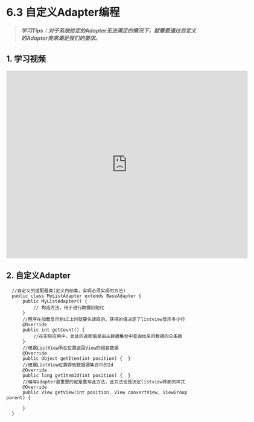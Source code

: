 # 6.3 自定义Adapter编程

>##### 学习Tips：对于系统给定的Adapter无法满足的情况下，就需要通过自定义的Adapter类来满足我们的要求。

## 1. 学习视频

<iframe frameborder="0" width="640" height="498" src="https://v.qq.com/iframe/player.html?vid=z0180bhmznp&tiny=0&auto=0" allowfullscreen></iframe>

## 2. 自定义Adapter

```
  //自定义的适配器类(定义内部类，实现必须实现的方法)
  public class MyListAdapter extends BaseAdapter {
      public MyListAdapter() {
          // 构造方法，用于进行数据初始化
      }
      //程序在加载显示到UI上时就要先读取的，获得的值决定了listview显示多少行
      @Override
      public int getCount() {
          //在实际应用中，此处的返回值是由从数据集合中查询出来的数据的总条数
      }
      //根据ListView所在位置返回View的组装数据
      @Override
      public Object getItem(int position) {  }
      //根据ListView位置得到数据源集合中的Id
      @Override
      public long getItemId(int position) {  }
      //编写adapter最重要的就是重写此方法，此方法也是决定listview界面的样式
      @Override
      public View getView(int position, View convertView, ViewGroup parent) {

      }
  }
```
